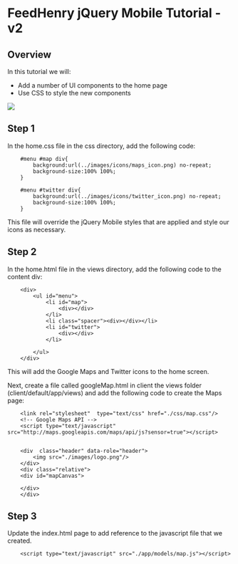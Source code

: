 # FeedHenry jQuery Mobile Tutorial - v2

## Overview
In this tutorial we will: 

* Add a number of UI components to the home page
* Use CSS to style the new components

![](https://github.com/feedhenry/FH-Training-App-Sencha/raw/v2/docs/HomeView.png)


## Step 1
In the home.css file in the css directory, add the following code:

		#menu #map div{
			background:url(../images/icons/maps_icon.png) no-repeat;
			background-size:100% 100%;
		}

		#menu #twitter div{
			background:url(../images/icons/twitter_icon.png) no-repeat;
			background-size:100% 100%;
		}

This file will override the jQuery Mobile styles that are applied and style our icons as necessary.


## Step 2
In the home.html file in the views directory, add the following code to the content div:

		<div>
			<ul id="menu">
				<li id="map">
					<div></div>
				</li>
				<li class="spacer"><div></div></li>
				<li id="twitter">
					<div></div>
				</li>
				
			</ul>
		</div>

This will add the Google Maps and Twitter icons to the home screen.

Next, create a file called googleMap.html in client the views folder (client/default/app/views) and add the following code to create the Maps page:

		<link rel="stylesheet"  type="text/css" href="./css/map.css"/>
		<!-- Google Maps API -->
		<script type="text/javascript" src="http://maps.googleapis.com/maps/api/js?sensor=true"></script>


		<div  class="header" data-role="header">
			<img src="./images/logo.png"/>
		</div>
		<div class="relative">
		<div id="mapCanvas">
			
		</div>
		</div>


## Step 3
Update the index.html page to add reference to the javascript file that we created.


		<script type="text/javascript" src="./app/models/map.js"></script>


